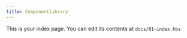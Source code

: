 ```yaml
---
title: Componentlibrary
---
```


This is your index page. You can edit its contents at `docs/01-index.hbs`
